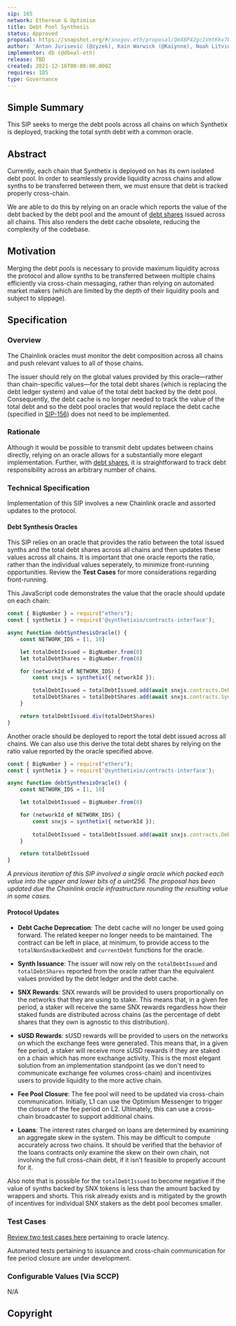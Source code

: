```yaml
---
sip: 165
network: Ethereum & Optimism
title: Debt Pool Synthesis
status: Approved
proposal: https://snapshot.org/#/snxgov.eth/proposal/QmX8P42gc1VmtKkv7EyVTvLcPPFxYNtgTndiMxSJ6HSL8k
author: 'Anton Jurisevic (@zyzek), Kain Warwick (@Kaiynne), Noah Litvin (@noahlitvin), db (@dbeal-eth)'
implementor: db (@dbeal-eth)
release: TBD
created: 2021-12-16T00:00:00.000Z
requires: 185
type: Governance
---
```


## Simple Summary

<!--"If you can't explain it simply, you don't understand it well enough." Simply describe the outcome the proposed changes intends to achieve. This should be non-technical and accessible to a casual community member.-->

This SIP seeks to merge the debt pools across all chains on which Synthetix is deployed, tracking the total synth debt with a common oracle.

## Abstract

Currently, each chain that Synthetix is deployed on has its own isolated debt pool. In order to seamlessly provide liquidity across chains and allow synths to be transferred between them, we must ensure that debt is tracked properly cross-chain.

We are able to do this by relying on an oracle which reports the value of the debt backed by the debt pool and the amount of [debt shares](https://sips.synthetix.io/sips/sip-185) issued across all chains. This also renders the debt cache obsolete, reducing the complexity of the codebase.

## Motivation

<!--This is the problem statement. This is the *why* of the SIP. It should clearly explain *why* the current state of the protocol is inadequate.  It is critical that you explain *why* the change is needed, if the SIP proposes changing how something is calculated, you must address *why* the current calculation is inaccurate or wrong. This is not the place to describe how the SIP will address the issue!-->

Merging the debt pools is necessary to provide maximum liquidity across the protocol and allow synths to be transferred between multiple chains efficiently via cross-chain messaging, rather than relying on automated market makers (which are limited by the depth of their liquidity pools and subject to slippage).

## Specification

<!--The specification should describe the syntax and semantics of any new feature, there are five sections
1. Overview
2. Rationale
3. Technical Specification
4. Test Cases
5. Configurable Values
-->

### Overview

The Chainlink oracles must monitor the debt composition across all chains and push relevant values to all of those chains.

The issuer should rely on the global values provided by this oracle—rather than chain-specific values—for the total debt shares (which is replacing the debt ledger system) and value of the total debt backed by the debt pool. Consequently, the debt cache is no longer needed to track the value of the total debt and so the debt pool oracles that would replace the debt cache (specified in [SIP-156](https://sips.synthetix.io/sips/sip-156)) does not need to be implemented.

### Rationale

Although it would be possible to transmit debt updates between chains directly, relying on an oracle allows for a substantially more elegant implementation. Further, with [debt shares](https://sips.synthetix.io/sips/sip-185), it is straightforward to track debt responsibility across an arbitrary number of chains.

### Technical Specification

<!--The technical specification should outline the public API of the changes proposed. That is, changes to any of the interfaces Synthetix currently exposes or the creations of new ones.-->

Implementation of this SIP involves a new Chainlink oracle and assorted updates to the protocol.

#### Debt Synthesis Oracles

This SIP relies on an oracle that provides the ratio between the total issued synths and the total debt shares across all chains and then updates these values across all chains. It is important that one oracle reports the ratio, rather than the individual values seperately, to minimize front-running opportunities. Review the **Test Cases** for more considerations regarding front-running.

This JavaScript code demonstrates the value that the oracle should update on each chain:
```javascript
const { BigNumber } = require("ethers");
const { synthetix } = require('@synthetixio/contracts-interface');

async function debtSynthesisOracle() {
    const NETWORK_IDS = [1, 10]

    let totalDebtIssued = BigNumber.from(0)
    let totalDebtShares = BigNumber.from(0)

    for (networkId of NETWORK_IDS) {
        const snxjs = synthetix({ networkId });

        totalDebtIssued = totalDebtIssued.add(await snxjs.contracts.DebtCache.currentDebt());
        totalDebtShares = totalDebtShares.add(await snxjs.contracts.SynthetixDebtShare.totalSupply());
    }

    return totalDebtIssued.div(totalDebtShares)
}
```

Another oracle should be deployed to report the total debt issued across all chains. We can also use this derive the total debt shares by relying on the ratio value reported by the oracle specified above.

```javascript
const { BigNumber } = require("ethers");
const { synthetix } = require('@synthetixio/contracts-interface');

async function debtSynthesisOracle() {
    const NETWORK_IDS = [1, 10]

    let totalDebtIssued = BigNumber.from(0)

    for (networkId of NETWORK_IDS) {
        const snxjs = synthetix({ networkId });
        
        totalDebtIssued = totalDebtIssued.add(await snxjs.contracts.DebtCache.currentDebt());
    }

    return totalDebtIssued
}
```

*A previous iteration of this SIP involved a single oracle which packed each value into the upper and lower bits of a uint256. The proposal has been updated due the Chainlink oracle infrastructure rounding the resulting value in some cases.*

#### Protocol Updates

- **Debt Cache Deprecation**: The debt cache will no longer be used going forward. The related keeper no longer needs to be maintained. The contract can be left in place, at minimum, to provide access to the `totalNonSnxBackedDebt` and `currentDebt` functions for the oracle.

- **Synth Issuance**: The issuer will now rely on the `totalDebtIssued` and `totalDebtShares` reported from the oracle rather than the equivalent values provided by the debt ledger and the debt cache.

- **SNX Rewards**: SNX rewards will be provided to users proportionally on the networks that they are using to stake. This means that, in a given fee period, a staker will receive the same SNX rewards regardless how their staked funds are distributed across chains (as the percentage of debt shares that they own is agnostic to this distribution). 

- **sUSD Rewards**: sUSD rewards will be provided to users on the networks on which the exchange fees were generated. This means that, in a given fee period, a staker will receive more sUSD rewards if they are staked on a chain which has more exchange activity. This is the most elegant solution from an implementation standpoint (as we don't need to communicate exchange fee volumes cross-chain) and incentivizes users to provide liquidity to the more active chain.

- **Fee Pool Closure**: The fee pool will need to be updated via cross-chain communication. Initially, L1 can use the Optimism Messenger to trigger the closure of the fee period on L2. Ultimately, this can use a cross-chain broadcaster to support additional chains.

- **Loans**: The interest rates charged on loans are determined by examining an aggregate skew in the system. This may be difficult to compute accurately across two chains. It should be verified that the behavior of the loans contracts only examine the skew on their own chain, not involving the full cross-chain debt, if it isn’t feasible to properly account for it.

Also note that is possible for the `totalDebtIssued` to become negative if the value of synths backed by SNX tokens is less than the amount backed by wrappers and shorts. This risk already exists and is mitigated by the growth of incentives for individual SNX stakers as the debt pool becomes smaller.

### Test Cases

<!--Test cases for an implementation are mandatory for SIPs but can be included with the implementation..-->

[Review two test cases here](https://gist.github.com/noahlitvin/43ce903b0a3dd3d9773275f5f796df2e) pertaining to oracle latency.

Automated tests pertaining to issuance and cross-chain communication for fee period closure are under development.

### Configurable Values (Via SCCP)

<!--Please list all values configurable via SCCP under this implementation.-->

N/A

## Copyright
